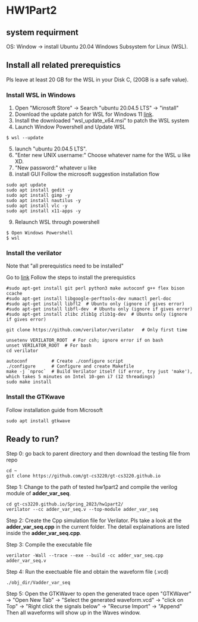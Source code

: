 # HW1Part2
## system requirment
OS: Window -> install Ubuntu 20.04 Windows Subsystem for Linux (WSL).

## Install all related prerequistics
Pls leave at least 20 GB for the WSL in your Disk C, (20GB is a safe value). 
### Install WSL in Windows
1. Open "Microsoft Store" -> Search "ubuntu 20.04.5 LTS" -> "install"
2. Download the update patch for WSL for Windows 11 [link](https://wslstorestorage.blob.core.windows.net/wslblob/wsl_update_x64.msi).
3. Install the downloaded "wsl_update_x64.msi" to patch the WSL system
4. Launch Window Powershell and Update WSL
```
$ wsl --update
```
5. launch "ubuntu 20.04.5 LTS".
6. "Enter new UNIX username:" Choose whatever name for the WSL u like XD.
7. "New password:" whatever u like
8. install GUI
Follow the microsoft suggestion installation flow
```
sudo apt update
sudo apt install gedit -y
sudo apt install gimp -y
sudo apt install nautilus -y
sudo apt install vlc -y
sudo apt install x11-apps -y
```
9. Relaunch WSL through powershell
```
$ Open Windows Powershell
$ wsl
```

### Install the verilator
Note that "all prerequistics need to be installed" 

Go to [link](https://verilator.org/guide/latest/install.html#git-quick-install)
Follow the steps to install the prerequistics

```
#sudo apt-get install git perl python3 make autoconf g++ flex bison ccache
#sudo apt-get install libgoogle-perftools-dev numactl perl-doc
#sudo apt-get install libfl2  # Ubuntu only (ignore if gives error)
#sudo apt-get install libfl-dev  # Ubuntu only (ignore if gives error)
#sudo apt-get install zlibc zlib1g zlib1g-dev  # Ubuntu only (ignore if gives error)

git clone https://github.com/verilator/verilator   # Only first time

unsetenv VERILATOR_ROOT  # For csh; ignore error if on bash
unset VERILATOR_ROOT  # For bash
cd verilator

autoconf         # Create ./configure script
./configure      # Configure and create Makefile
make -j `nproc`  # Build Verilator itself (if error, try just 'make'), which takes 5 minutes on Intel 10-gen i7 (12 threadings)
sudo make install
```

### Install the GTKwave
Follow installation guide from Microsoft
```
sudo apt install gtkwave
```

## Ready to run?
Step 0: go back to parent directory and then download the testing file from repo 
```
cd ~
git clone https://github.com/gt-cs3220/gt-cs3220.github.io
```

Step 1: Change to the path of tested hw1part2 and compile the verilog module of **adder_var_seq**. 
```
cd gt-cs3220.github.io/Spring_2023/hw1part2/
verilator --cc adder_var_seq.v --top-module adder_var_seq
```

Step 2: Create the Cpp simulation file for Verilator. Pls take a look at the **adder_var_seq.cpp** in the current folder. The detail explainations are listed inside the  **adder_var_seq.cpp**.

Step 3: Compile the executable file
```
verilator -Wall --trace --exe --build -cc adder_var_seq.cpp adder_var_seq.v
```

Step 4: Run the exectuable file and obtain the waveform file (.vcd)
```
./obj_dir/Vadder_var_seq
```

Step 5: Open the GTKWaver to open the generated trace
open "GTKWaver" -> "Open New Tab" -> "Select the generated waveform.vcd" -> "click on Top" -> "Right click the signals below" -> "Recurse Import" -> "Append" 
Then all waveforms will show up in the Waves window.
